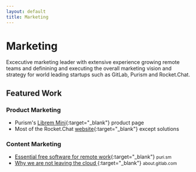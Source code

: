 ```yaml
---
layout: default
title: Marketing
---
```


# Marketing

Excecutive marketing leader with extensive experience growing remote teams and definining and executing the overall marketing vision and strategy for world leading startups such as GitLab, Purism and Rocket.Chat.

## Featured Work

### Product Marketing

- Purism's [Librem Mini](https://puri.sm/products/librem-mini/){:target="_blank"} product page
- Most of the Rocket.Chat [website](https://rocket.chat){:target="_blank"} except solutions

### Content Marketing

- [Essential free software for remote work](https://news.ycombinator.com/item?id=22698299){:target="_blank"} <small>puri.sm</small>
- [Why we are not leaving the cloud ](https://news.ycombinator.com/item?id=13774929){:target="_blank"} <small>about.gitlab.com</small>
